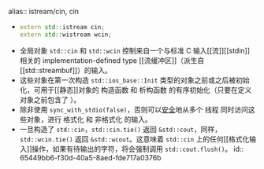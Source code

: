 alias:: istream/cin, cin

- ``` cpp
  extern std::istream cin;
  extern std::wistream wcin;
  ```
- 全局对象 `std::cin` 和 `std::wcin` 控制来自一个与标准 C 输入[[流]][[stdin]]相关的 implementation-defined type [[流缓冲区]]（派生自 [[std::streambuf]]）的输入。
- 这些对象在第一次构造 `std::ios_base::Init` 类型的对象之前或之后被初始化，可用于[[静态]]对象的 构造函数 和 析构函数 的有序初始化（只要在定义对象之前包含了 <iostream>）。
- 除非使用 `sync_with_stdio(false)`，否则可以[安全]([[线程安全]])地从多个 线程 同时访问这些对象，进行 格式化 和 非格式化 的输入。
- 一旦构造了 `std::cin`，`std::cin.tie()` 返回 `&std::cout`，同样，`std::wcin.tie()` 返回 `&std::wcout`。这意味着 `std::cin` 上的任何[[格式化输入]]操作，如果有待输出的字符，将会强制调用 `std::cout.flush()`。
  id:: 65449bb6-f30d-40a5-8aed-fde717a0376b